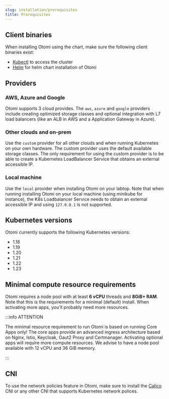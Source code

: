 ```yaml
---
slug: installation/prerequisites
title: Prerequisites
---
```


## Client binaries

When installing Otomi using the chart, make sure the following client binaries exist:

- [Kubectl](https://kubernetes.io/docs/tasks/tools/#kubectl) to access the cluster
- [Helm](https://helm.sh/docs/intro/install/) for helm chart installation of Otomi

## Providers

### AWS, Azure and Google

Otomi supports 3 cloud provides. The `aws`, `azure` and `google` providers include creating optimized storage classes and optional integration with L7 load balancers (like an ALB in AWS and a Application Gateway in Azure).

### Other clouds and on-prem

Use the `custom` provider for all other clouds and when running Kubernetes on your own hardware. The custom provider uses the default available storage classes. The only requirement for using the custom provider is to be able to create a Kubernetes LoadBalancer Service that obtains an external accessible IP.

### Local machine

Use the `local` provider when installing Otomi on your labtop. Note that when running installing Otomi on your local machine (using minikube for instance), the K8s Loadbalancer Service needs to obtain an external accessible IP and using `127.0.0.1` is not supported.

## Kubernetes versions

Otomi currently supports the following Kubernetes versions:

- 1.18
- 1.19
- 1.20
- 1.21
- 1.22
- 1.23

## Minimal compute resource requirements

Otomi requires a node pool with at least **6 vCPU** threads and **8GiB+ RAM**. Note that this is the requirements for a minimal (default) install. When activating more apps, you'll probably need more resources.

:::info ATTENTION

The minimal resource requirement to run Otomi is based on running Core Apps only! The core apps provide an advanced ingress architecture based on Nginx, Istio, Keycloak, Oaut2 Proxy and Certmanager. Activating optional apps will require more compute resources. We advise to have a node pool available with 12 vCPU and 36 GiB memory.

:::

## CNI

To use the network policies feature in Otomi, make sure to install the [Calico](https://www.tigera.io/project-calico/) CNI or any other CNI that supports Kubernetes network polices.
